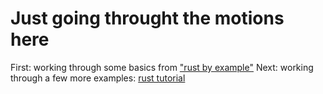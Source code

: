 # Just going throught the motions here

First: working through some basics from ["rust by example"](https://doc.rust-lang.org/stable/rust-by-example/)
Next: working through a few more examples: [rust tutorial]( https://aml3.github.io/RustTutorial/)
